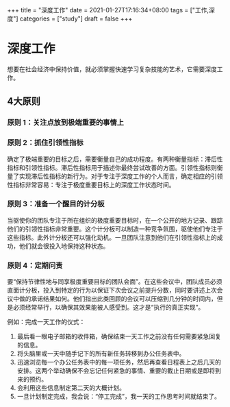+++
title = "深度工作"
date = 2021-01-27T17:16:34+08:00
tags = ["工作,深度"]
categories = ["study"]
draft = false
+++

# 深度工作

想要在社会经济中保持价值，就必须掌握快速学习复杂技能的艺术，它需要深度工作。

## 4大原则

### 原则 1：关注点放到极端重要的事情上
### 原则 2：抓住引领性指标
确定了极端重要的目标之后，需要衡量自己的成功程度。有两种衡量指标：滞后性指标和引领性指标。滞后性指标用于描述你最终尝试改善的方面。引领性指标则衡量了实现滞后性指标的新行为。对于专注于深度工作的个人而言，确定相应的引领性指标非常容易：专注于极度重要目标上的深度工作状态时间。
### 原则 3：准备一个醒目的计分板
当驱使你的团队专注于所在组织的极度重要目标时，在一个公开的地方记录、跟踪他们的引领性指标非常重要。这个计分板可以制造一种竞争氛围，驱使他们专注于这些指标。此外计分板还可以强化动机。一旦团队注意到他们在引领性指标上的成功，他们就会很投入地保持这种状态。
### 原则 4：定期问责
要“保持节律性地与同享极度重要目标的团队会面”。在这些会议中，团队成员必须直面计分板，投入到特定的行为以保证下次会议之前提升分数，同时要讲述上次会议中做的承诺结果如何。他们指出此类回顾的会议可以压缩到几分钟的时间内，但是必须经常举行，以确保其效果能被人感受到。这才是“执行的真正实现”。



例如：完成一天工作的仪式：
1. 最后看一眼电子邮箱的收件箱，确保结束一天工作之前没有任何需要紧急回复的信息。
1. 将头脑里或一天中随手记下的所有新任务转移到办公任务表中。
1. 迅速浏览每一个办公任务表中的每一项任务，然后再查看日程表上之后几天的安排。这两个举动确保不会忘记任何紧急的事情、重要的截止日期或是即将到来的预约。
1. 会利用这些信息制定第二天的大概计划。
1. 一旦计划制定完成，我会说：“停工完成”，我一天的工作思考时间就结束了。